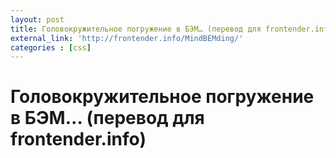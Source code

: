 ```yaml
---
layout: post
title: Головокружительное погружение в БЭМ… (перевод для frontender.info)
external_link: 'http://frontender.info/MindBEMding/'
categories : [css]
---
```


Головокружительное погружение в БЭМ… (перевод для frontender.info)
============================================================